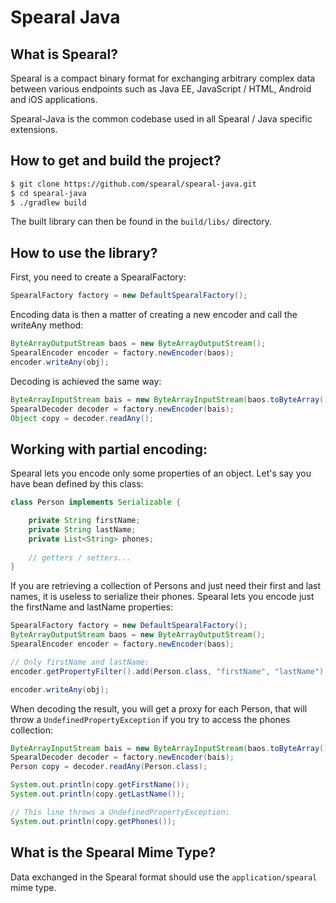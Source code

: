 Spearal Java
============

## What is Spearal?

Spearal is a compact binary format for exchanging arbitrary complex data between various endpoints such as Java EE, JavaScript / HTML, Android and iOS applications.

Spearal-Java is the common codebase used in all Spearal / Java specific extensions.

## How to get and build the project?

````sh
$ git clone https://github.com/spearal/spearal-java.git
$ cd spearal-java
$ ./gradlew build
````

The built library can then be found in the `build/libs/` directory.

## How to use the library?

First, you need to create a SpearalFactory:

````java
SpearalFactory factory = new DefaultSpearalFactory();
````

Encoding data is then a matter of creating a new encoder and call the writeAny method:

````java
ByteArrayOutputStream baos = new ByteArrayOutputStream();
SpearalEncoder encoder = factory.newEncoder(baos);
encoder.writeAny(obj);
````

Decoding is achieved the same way:

````java
ByteArrayInputStream bais = new ByteArrayInputStream(baos.toByteArray());
SpearalDecoder decoder = factory.newEncoder(bais);
Object copy = decoder.readAny();
````

## Working with partial encoding:

Spearal lets you encode only some properties of an object. Let's say you have bean defined by this class:

````java
class Person implements Serializable {

    private String firstName;
    private String lastName;
    private List<String> phones;
    
    // getters / setters...
}
````

If you are retrieving a collection of Persons and just need their first and last names, it is useless to serialize their phones. Spearal lets you encode just the firstName and lastName properties:

````java
SpearalFactory factory = new DefaultSpearalFactory();
ByteArrayOutputStream baos = new ByteArrayOutputStream();
SpearalEncoder encoder = factory.newEncoder(baos);

// Only firstName and lastName:
encoder.getPropertyFilter().add(Person.class, "firstName", "lastName");

encoder.writeAny(obj);
````

When decoding the result, you will get a proxy for each Person, that will throw a `UndefinedPropertyException` if you try to access the phones collection:

````java
ByteArrayInputStream bais = new ByteArrayInputStream(baos.toByteArray());
SpearalDecoder decoder = factory.newEncoder(bais);
Person copy = decoder.readAny(Person.class);

System.out.println(copy.getFirstName());
System.out.println(copy.getLastName());

// This line throws a UndefinedPropertyException:
System.out.println(copy.getPhones());
````

## What is the Spearal Mime Type?

Data exchanged in the Spearal format should use the `application/spearal` mime type.

